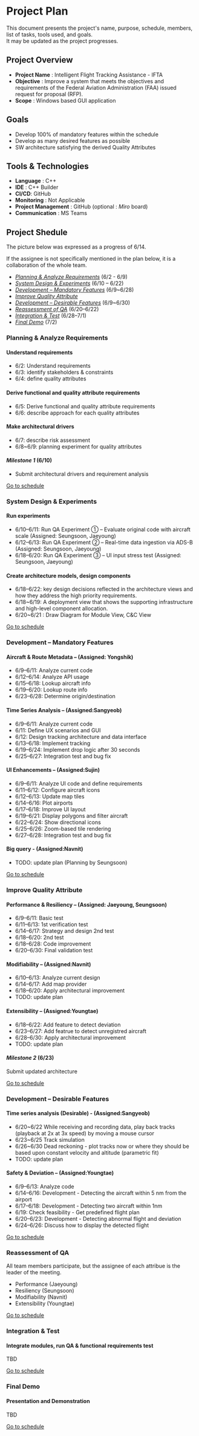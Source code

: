 # Project Plan

This document presents the project's name, purpose, schedule, members, list of tasks, tools used, and goals.  
It may be updated as the project progresses.

## Project Overview

- **Project Name** : Intelligent Flight Tracking Assistance - IFTA
- **Objective** : Improve a system that meets the objectives and requirements of the Federal Aviation Administration (FAA) issued request for proposal (RFP).
- **Scope** : Windows based GUI application

## Goals

- Develop 100% of mandatory features within the schedule
- Develop as many desired features as possible
- SW architecture satisfying the derived Quality Attributes

## Tools & Technologies

- **Language** : C++
- **IDE** : C++ Builder
- **CI/CD**: GitHub
- **Monitoring** : Not Applicable
- **Project Management** : GitHub (optional : *Miro* board)
- **Communication** : MS Teams

## Project Shedule

The picture below was expressed as a progress of 6/14.

<!-- ![image](https://github.com/user-attachments/assets/46d38c02-8838-4a2c-a2a4-19b1c3ce8316) -->

If the assignee is not specifically mentioned in the plan below, it is a collaboration of the whole team.

- [*Planning & Analyze Requirements*](#planning--analyze-requirements) (6/2 - 6/9)
- [*System Design & Experiments*](#system-design--experiments) (6/10 – 6/22)
- [*Development – Mandatory Features*](#development--mandatory-features) (6/9~6/28)
- [*Improve Quality Attribute*](#improve-quality-attribute)
- [*Development – Desirable Features*](#development--desirable-features) (6/9~6/30)
- [*Reassessment of QA*](#reassessment-of-qa) (6/20–6/22)
- [*Integration & Test*](#integration--test) (6/28–7/1)
- [*Final Demo*](#final-demo) (7/2)



### Planning & Analyze Requirements

#### Understand requirements
- 6/2: Understand requirements
- 6/3: identify stakeholders & constraints
- 6/4: define quality attributes

#### Derive functional and quality attribute requirements
- 6/5: Derive functional and quality attribute requirements
- 6/6: describe approach for each quality attributes

#### Make architectural drivers
- 6/7: describe risk assessment
- 6/8~6/9: planning experiment for quality attributes

#### *Milestone 1* (6/10)
- Submit architectural drivers and requirement analysis

[Go to schedule](#project-shedule)



### System Design & Experiments

#### Run experiments

- 6/10–6/11: Run QA Experiment ① – Evaluate original code with aircraft scale (Assigned: Seungsoon, Jaeyoung)
- 6/12–6/13: Run QA Experiment ② – Real-time data ingestion via ADS-B  (Assigned: Seungsoon, Jaeyoung)
- 6/18–6/20: Run QA Experiment ③ – UI input stress test  (Assigned: Seungsoon, Jaeyoung)

#### Create architecture models, design components

-	6/18–6/22: key design decisions reflected in the architecture views and how they address the high priority requirements.
-	6/18~6/19: A deployment view that shows the supporting infrastructure and high-level component allocation.
-	6/20~6/21 : Draw Diagram for Module View, C&C View

[Go to schedule](#project-shedule)



### Development – Mandatory Features

#### Aircraft & Route Metadata – (Assigned: Yongshik)
- 6/9–6/11: Analyze current code
- 6/12–6/14: Analyze API usage
- 6/15–6/18: Lookup aircraft info
- 6/19–6/20: Lookup route info
- 6/23–6/28: Determine origin/destination

#### Time Series Analysis – (Assigned:Sangyeob)
- 6/9–6/11: Analyze current code
- 6/11: Define UX scenarios and GUI
- 6/12: Design tracking architecture and data interface
- 6/13–6/18: Implement tracking
- 6/19–6/24: Implement drop logic after 30 seconds
- 6/25–6/27: Integration test and bug fix

#### UI Enhancements –  (Assigned:Sujin)
- 6/9–6/11: Analyze UI code and define requirements
- 6/11–6/12: Configure aircraft icons
- 6/12–6/13: Update map tiles
- 6/14–6/16: Plot airports
- 6/17–6/18: Improve UI layout
- 6/19–6/21: Display polygons and filter aircraft
- 6/22–6/24: Show directional icons
- 6/25–6/26: Zoom-based tile rendering
- 6/27–6/28: Integration test and bug fix

#### Big query -  (Assigned:Navnit)
- TODO: update plan (Planning by Seungsoon)

[Go to schedule](#project-shedule)



### Improve Quality Attribute

#### Performance & Resiliency –  (Assigned: Jaeyoung, Seungsoon)
- 6/9–6/11: Basic test  
- 6/11–6/13: 1st verification test  
- 6/14–6/17: Strategy and design 2nd test  
- 6/18–6/20: 2nd test  
- 6/18–6/28: Code improvement  
- 6/20–6/30: Final validation test  

#### Modifiability –  (Assigned:Navnit)
- 6/10–6/13: Analyze current design  
- 6/14–6/17: Add map provider  
- 6/18–6/20: Apply architectural improvement
- TODO: update plan

#### Extensibility –  (Assigned:Youngtae)
- 6/18–6/22: Add feature to detect deviation  
- 6/23–6/27: Add featrue to detect unregistred aircraft
- 6/28–6/30: Apply architectural improvement
- TODO: update plan

#### *Milestone 2* (6/23)

Submit updated architecture

[Go to schedule](#project-shedule)



### Development – Desirable Features

#### Time series analysis (Desirable) -  (Assigned:Sangyeob)
 - 6/20~6/22 While receiving and recording data, play back tracks (playback at 2x at 3x speed) by moving a mouse cursor
 - 6/23~6/25 Track simulation
 - 6/26~6/30 Dead reckoning - plot tracks now or where they should be based upon constant velocity and altitude (parametric fit)
 - TODO: update plan


#### Safety & Deviation –  (Assigned:Youngtae)
- 6/9–6/13: Analyze code  
- 6/14–6/16: Development - Detecting the aircraft within 5 nm from the airport  
- 6/17–6/18: Development - Detecting two aircraft within 1nm  
- 6/19: Check feasibility - Get predefined flight plan  
- 6/20–6/23: Development - Detecting abnormal flight and deviation  
- 6/24–6/26: Discuss how to display the detected flight 

[Go to schedule](#project-shedule)



### Reassessment of QA

All team members participate, but the assignee of each attribue is the leader of the meeting.

 - Performance (Jaeyoung)
 - Resiliency (Seungsoon)
 - Modifiability (Navnit)
 - Extensibility (Youngtae)

[Go to schedule](#project-shedule)




### Integration & Test

#### Integrate modules, run QA & functional requirements test

TBD

[Go to schedule](#project-shedule)



### Final Demo

#### Presentation and Demonstration

TBD

[Go to schedule](#project-shedule)
